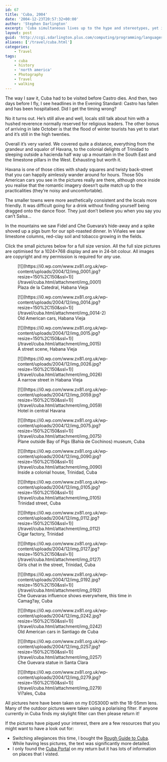 ```yaml
---
id: 67
title: 'Cuba, 2004'
date: '2004-12-23T20:57:32+00:00'
author: 'Stephen Darlington'
excerpt: 'Cuba simultaneous lives up to the hype and stereotypes, yet is marvellously fully of contradictions. '
layout: post
guid: 'http://ccgi.sdarlington.plus.com/computing/programming/languages/cuba-2004.html'
aliases: ['/travel/cuba.html']
categories:
    - Travel
tags:
    - cuba
    - history
    - 'north america'
    - Photography
    - Travel
    - walking
---
```


The way I saw it, Cuba had to be visited before Castro dies. And then, two days before I fly, I see headlines in the Evening Standard: Castro has fallen and has been hospitalised. Did I get the timing wrong?

No it turns out. He’s still alive and well, locals still talk about him with a hushed reverence normally reserved for religious leaders. The other bonus of arriving in late October is that the flood of winter tourists has yet to start and it’s still in the high twenties.

Overall it’s very varied. We covered quite a distance, everything from the grandeur and squalor of Havana, to the colonial delights of Trinidad to sleeping outside a hacienda half way up a mountain in the South East and the limestone pillars in the West. Exhausting but worth it.

Havana is one of those cities with shady squares and twisty back-street that you can happily aimlessly wander around for hours. Those 50s American cars you see in the pictures really are there, although once inside you realise that the romantic imagery doesn’t quite match up to the practicalities (they’re noisy and uncomfortable).

The smaller towns were more aesthetically consistent and the locals more friendly. It was difficult going for a drink without finding yourself being dragged onto the dance floor. They just don’t believe you when you say you can’t Salsa…

In the mountains we saw Fidel and Che Guevara’s hide-away and a spike shoved up a pigs bum for our spit-roasted dinner. In Viñales we saw limestone columns, red-clay soil and tobacco growing in the fields.

Click the small pictures below for a full size version. All the full size pictures are optimised for a 1024×768 display and are in 24-bit colour. All images are copyright and my permission is required for *any* use.

<div class="gallery galleryid-67 gallery-columns-3 gallery-size-thumbnail" id="gallery-5"><figure class="gallery-item"><div class="gallery-icon landscape"> [![](https://i0.wp.com/www.zx81.org.uk/wp-content/uploads/2004/12/img_0001.jpg?resize=150%2C150&ssl=1)](/travel/cuba.html/attachment/img_0001) </div> <figcaption class="wp-caption-text gallery-caption" id="gallery-5-1262"> Plaza de la Catedral, Habana Vieja </figcaption></figure><figure class="gallery-item"><div class="gallery-icon landscape"> [![](https://i0.wp.com/www.zx81.org.uk/wp-content/uploads/2004/12/img_0014.jpg?resize=150%2C150&ssl=1)](/travel/cuba.html/attachment/img_0014-2) </div> <figcaption class="wp-caption-text gallery-caption" id="gallery-5-1263"> Old American cars, Habana Vieja </figcaption></figure><figure class="gallery-item"><div class="gallery-icon landscape"> [![](https://i0.wp.com/www.zx81.org.uk/wp-content/uploads/2004/12/img_0015.jpg?resize=150%2C150&ssl=1)](/travel/cuba.html/attachment/img_0015) </div> <figcaption class="wp-caption-text gallery-caption" id="gallery-5-1264"> A street scene, Habana Vieja </figcaption></figure><figure class="gallery-item"><div class="gallery-icon landscape"> [![](https://i0.wp.com/www.zx81.org.uk/wp-content/uploads/2004/12/img_0026.jpg?resize=150%2C150&ssl=1)](/travel/cuba.html/attachment/img_0026) </div> <figcaption class="wp-caption-text gallery-caption" id="gallery-5-1265"> A narrow street in Habana Vieja </figcaption></figure><figure class="gallery-item"><div class="gallery-icon portrait"> [![](https://i0.wp.com/www.zx81.org.uk/wp-content/uploads/2004/12/img_0059.jpg?resize=150%2C150&ssl=1)](/travel/cuba.html/attachment/img_0059) </div> <figcaption class="wp-caption-text gallery-caption" id="gallery-5-1266"> Hotel in central Havana </figcaption></figure><figure class="gallery-item"><div class="gallery-icon landscape"> [![](https://i0.wp.com/www.zx81.org.uk/wp-content/uploads/2004/12/img_0075.jpg?resize=150%2C150&ssl=1)](/travel/cuba.html/attachment/img_0075) </div> <figcaption class="wp-caption-text gallery-caption" id="gallery-5-1267"> Plane outside Bay of Pigs (Bahia de Cochinos) museum, Cuba </figcaption></figure><figure class="gallery-item"><div class="gallery-icon portrait"> [![](https://i0.wp.com/www.zx81.org.uk/wp-content/uploads/2004/12/img_0090.jpg?resize=150%2C150&ssl=1)](/travel/cuba.html/attachment/img_0090) </div> <figcaption class="wp-caption-text gallery-caption" id="gallery-5-1268"> Inside a colonial house, Trinidad, Cuba </figcaption></figure><figure class="gallery-item"><div class="gallery-icon portrait"> [![](https://i0.wp.com/www.zx81.org.uk/wp-content/uploads/2004/12/img_0105.jpg?resize=150%2C150&ssl=1)](/travel/cuba.html/attachment/img_0105) </div> <figcaption class="wp-caption-text gallery-caption" id="gallery-5-1269"> Trinidad street, Cuba </figcaption></figure><figure class="gallery-item"><div class="gallery-icon landscape"> [![](https://i0.wp.com/www.zx81.org.uk/wp-content/uploads/2004/12/img_0112.jpg?resize=150%2C150&ssl=1)](/travel/cuba.html/attachment/img_0112) </div> <figcaption class="wp-caption-text gallery-caption" id="gallery-5-1270"> Cigar factory, Trinidad </figcaption></figure><figure class="gallery-item"><div class="gallery-icon landscape"> [![](https://i0.wp.com/www.zx81.org.uk/wp-content/uploads/2004/12/img_0127.jpg?resize=150%2C150&ssl=1)](/travel/cuba.html/attachment/img_0127) </div> <figcaption class="wp-caption-text gallery-caption" id="gallery-5-1271"> Girls chat in the street, Trinidad, Cuba </figcaption></figure><figure class="gallery-item"><div class="gallery-icon portrait"> [![](https://i0.wp.com/www.zx81.org.uk/wp-content/uploads/2004/12/img_0192.jpg?resize=150%2C150&ssl=1)](/travel/cuba.html/attachment/img_0192) </div> <figcaption class="wp-caption-text gallery-caption" id="gallery-5-1272"> Che Guevaras influence shows everywhere, this time in Camag?ay, Cuba </figcaption></figure><figure class="gallery-item"><div class="gallery-icon portrait"> [![](https://i0.wp.com/www.zx81.org.uk/wp-content/uploads/2004/12/img_0242.jpg?resize=150%2C150&ssl=1)](/travel/cuba.html/attachment/img_0242) </div> <figcaption class="wp-caption-text gallery-caption" id="gallery-5-1273"> Old American cars in Santiago de Cuba </figcaption></figure><figure class="gallery-item"><div class="gallery-icon portrait"> [![](https://i0.wp.com/www.zx81.org.uk/wp-content/uploads/2004/12/img_0257.jpg?resize=150%2C150&ssl=1)](/travel/cuba.html/attachment/img_0257) </div> <figcaption class="wp-caption-text gallery-caption" id="gallery-5-1274"> Che Guevara statue in Santa Clara </figcaption></figure><figure class="gallery-item"><div class="gallery-icon landscape"> [![](https://i0.wp.com/www.zx81.org.uk/wp-content/uploads/2004/12/img_0279.jpg?resize=150%2C150&ssl=1)](/travel/cuba.html/attachment/img_0279) </div> <figcaption class="wp-caption-text gallery-caption" id="gallery-5-1275"> Vi?ales, Cuba </figcaption></figure> </div>All pictures here have been taken on my EOS300D with the 18-55mm lens. Many of the outdoor pictures were taken using a polarising filter. If anyone currently in Cuba finds my skylight filter can then please return it!

If the pictures have piqued your interest, there are a few resources that you might want to have a look out for:

- Switching allegiances this time, I bought the [Rough Guide to Cuba](http://www.amazon.co.uk/exec/obidos/ASIN/1858289033/zx81orguk). While having less pictures, the text was significantly more detailed.
- I only found the [Cuba Portal](http://www.cubatravel.cu/client/home/index.php) on my return but it has lots of information on places that I visted.